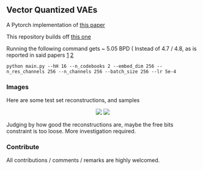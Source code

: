 ## Vector Quantized VAEs 

A Pytorch implementation of [this paper](https://arxiv.org/abs/1711.00937)

This repository builds off [this one](https://github.com/rosinality/vq-vae-2-pytorch/)

Running the following command gets ~ 5.05 BPD ( Instead of 4.7 / 4.8, as is reported in said papers [1](http://bayesiandeeplearning.org/2017/papers/54.pdf) [2](https://arxiv.org/pdf/1805.11063.pdf)

```
python main.py --hH 16 --n_codebooks 2 --embed_dim 256 --n_res_channels 256 --n_channels 256 --batch_size 256 --lr 5e-4
```

### Images
Here are some test set reconstructions, and samples 
<p align="center">
<img src="https://github.com/pclucas14/iaf-vae/blob/master/images/test_99.png">
<img src="https://github.com/pclucas14/iaf-vae/blob/master/images/sample_999.png">
</p>
Judging by how good the reconstructions are,  maybe the free bits constraint is too loose. More investigation required.

### Contribute
All contributions / comments / remarks are highly welcomed. 



